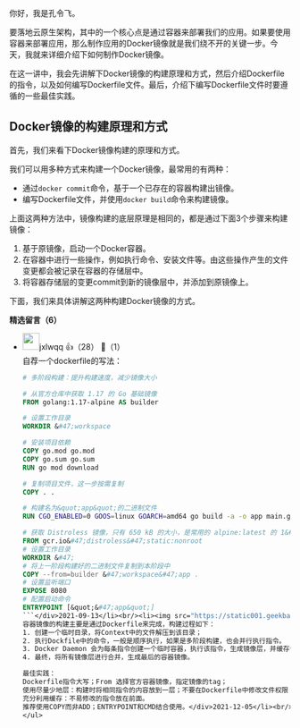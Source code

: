 你好，我是孔令飞。

要落地云原生架构，其中的一个核心点是通过容器来部署我们的应用。如果要使用容器来部署应用，那么制作应用的Docker镜像就是我们绕不开的关键一步。今天，我就来详细介绍下如何制作Docker镜像。

在这一讲中，我会先讲解下Docker镜像的构建原理和方式，然后介绍Dockerfile的指令，以及如何编写Dockerfile文件。最后，介绍下编写Dockerfile文件时要遵循的一些最佳实践。

## Docker镜像的构建原理和方式

首先，我们来看下Docker镜像构建的原理和方式。

我们可以用多种方式来构建一个Docker镜像，最常用的有两种：

- 通过`docker commit`命令，基于一个已存在的容器构建出镜像。
- 编写Dockerfile文件，并使用`docker build`命令来构建镜像。

上面这两种方法中，镜像构建的底层原理是相同的，都是通过下面3个步骤来构建镜像：

1. 基于原镜像，启动一个Docker容器。
2. 在容器中进行一些操作，例如执行命令、安装文件等。由这些操作产生的文件变更都会被记录在容器的存储层中。
3. 将容器存储层的变更commit到新的镜像层中，并添加到原镜像上。

下面，我们来具体讲解这两种构建Docker镜像的方式。
<div><strong>精选留言（6）</strong></div><ul>
<li><img src="http://thirdwx.qlogo.cn/mmopen/vi_32/Q3auHgzwzM5suA7q5mM40ULTY5OlQpoerPRMQD8NcMbKxDHhNmjQNUCngkSJEzRvMVDibAHw2whGZxAFlibzribOA/132" width="30px"><span>jxlwqq</span> 👍（28） 💬（1）<div>自荐一个dockerfile的写法：

```Dockerfile
# 多阶段构建：提升构建速度，减少镜像大小

# 从官方仓库中获取 1.17 的 Go 基础镜像
FROM golang:1.17-alpine AS builder

# 设置工作目录
WORKDIR &#47;workspace

# 安装项目依赖
COPY go.mod go.mod
COPY go.sum go.sum
RUN go mod download

# 复制项目文件，这一步按需复制
COPY . .

# 构建名为&quot;app&quot;的二进制文件
RUN CGO_ENABLED=0 GOOS=linux GOARCH=amd64 go build -a -o app main.go

# 获取 Distroless 镜像，只有 650 kB 的大小，是常用的 alpine:latest 的 1&#47;4
FROM gcr.io&#47;distroless&#47;static:nonroot
# 设置工作目录
WORKDIR &#47;
# 将上一阶段构建好的二进制文件复制到本阶段中
COPY --from=builder &#47;workspace&#47;app .
# 设置监听端口
EXPOSE 8080
# 配置启动命令
ENTRYPOINT [&quot;&#47;app&quot;]
```</div>2021-09-13</li><br/><li><img src="https://static001.geekbang.org/account/avatar/00/28/83/17/df99b53d.jpg" width="30px"><span>随风而过</span> 👍（7） 💬（1）<div>官方文档中最佳实践有介绍，RUN, COPY, ADD 三个指令会创建层，其他指令会创建一个中间镜像，并且不会影响镜像大小。这样我们说的指令合并也就是以这三个指令为主。当然了docker history查看构建历史与镜像大小，更为易读和简约</div>2021-09-12</li><br/><li><img src="https://static001.geekbang.org/account/avatar/00/14/60/a1/45ffdca3.jpg" width="30px"><span>静心</span> 👍（2） 💬（1）<div>感觉介绍IAM项目本身的相关内容少了点，像Docker相关的知识，其实给大家推荐一下资料就可以了。</div>2021-11-04</li><br/><li><img src="https://static001.geekbang.org/account/avatar/00/13/51/84/5b7d4d95.jpg" width="30px"><span>冷峰</span> 👍（0） 💬（1）<div>go get 依赖 git 的吧， 不装 git , go get 能运行吗？ </div>2022-11-06</li><br/><li><img src="https://static001.geekbang.org/account/avatar/00/12/d7/f1/ce10759d.jpg" width="30px"><span>wei 丶</span> 👍（0） 💬（1）<div>老师想确认下，第二阶段的FROM busybox是会覆盖掉第一阶段的FROM是嘛，只是用第一阶段进行编译而已，然后用第二阶段的镜像去运行app</div>2021-10-16</li><br/><li><img src="https://static001.geekbang.org/account/avatar/00/0f/87/64/3882d90d.jpg" width="30px"><span>yandongxiao</span> 👍（0） 💬（0）<div>总结：
容器镜像的构建主要是通过Dockerfile来完成，构建过程如下：
1. 创建一个临时目录，将Context中的文件解压到该目录；
2. 执行Dockfile中的命令，一般是顺序执行，如果是多阶段构建，也会并行执行指令。
3. Docker Daemon 会为每条指令创建一个临时容器，执行该指令，生成镜像层，并缓存该镜像层。
4. 最终，将所有镜像层进行合并，生成最后的容器镜像。

最佳实践：
Dockerfile指令大写；From 选择官方容器镜像，指定镜像的tag；
使用尽量少地层：构建时将相同指令的内容放到一层；不要在Dockerfile中修改文件权限；采用多阶段构建，大幅减少容器镜像的体积。
充分利用缓存：不易修改的指令放在前面。
推荐使用COPY而非ADD；ENTRYPOINT和CMD结合使用。</div>2021-12-05</li><br/>
</ul>